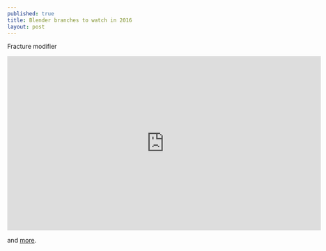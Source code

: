 ```yaml
---
published: true
title: Blender branches to watch in 2016
layout: post
---
```

Fracture modifier  

<iframe width="720" height="400" src="https://www.youtube.com/embed/3TAoJyqaWAA" frameborder="0" allowfullscreen></iframe>
  
and [more](http://www.blender.org/development/blender-branches-to-watch-in-2016/).
